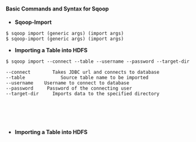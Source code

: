 #### Basic Commands and Syntax for Sqoop

- **Sqoop-Import**
```
$ sqoop import (generic args) (import args)
$ sqoop-import (generic args) (import args)
```

- **Importing a Table into HDFS**
```
$ sqoop import --connect --table --username --password --target-dir 

--connect        Takes JDBC url and connects to database
--table             Source table name to be imported
--username    Username to connect to database
--password     Password of the connecting user
--target-dir     Imports data to the specified directory
```


```
```

```
```

```
```

```
```

```
```

- **Importing a Table into HDFS**
```
```

```
```

```
```

```
```

```
```

```
```
